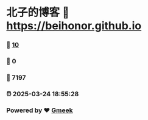 # 北子的博客 :link: https://beihonor.github.io 
### :page_facing_up: [10](https://beihonor.github.io/tag.html) 
### :speech_balloon: 0 
### :hibiscus: 7197 
### :alarm_clock: 2025-03-24 18:55:28 
### Powered by :heart: [Gmeek](https://github.com/Meekdai/Gmeek)
